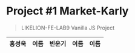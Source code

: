 # Project #1 Market-Karly

> LIKELION-FE-LAB9 Vanilla JS Project

| 홍성욱 | 이름 | 빈운기 | 이름 | 이름 |
| ------ | ---- | ---- | ---- | ---- |
